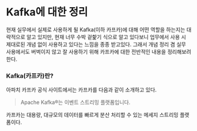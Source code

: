 # Kafka에 대한 정리

현재 실무에서 실제로 사용하게 될 Kafka(이하 카프카)에 대해 어떤 역할을 하는지는 대략적으로 알고 있지만, 현재 너무 수박 겉핥기 식으로 알고 있다보니 업무에서 사용 시
제대로된 개념 없이 사용하고 있다는 느낌을 종종 받고있다. 그래서 개념 정리 겸 실무 사용에서도 버벅이지 않고 잘 사용하기 위해 카프카에 대한 전반적인 내용을
정리해보려 한다.

### Kafka(카프카)란?

아파치 카프카 공식 사이트에서는 카프카를 다음과 같이 소개하고 있다.
> Apache Kafka®는 이벤트 스트리밍 플랫폼입니다.

카프카는 대용량, 대규모의 데이터를 빠르게 분산 처리할 수 있는 메세지 스트리밍 플랫폼이다. 